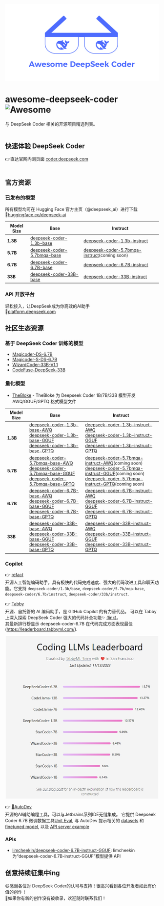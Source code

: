 <p align="center">
<img width="1000px" alt="Awesome DeepSeek Coder" src="images/Awesome_DeepSeek_Coder.png">
</p>

# awesome-deepseek-coder ![Awesome](https://cdn.rawgit.com/sindresorhus/awesome/d7305f38d29fed78fa85652e3a63e154dd8e8829/media/badge.svg)

与 DeepSeek Coder 相关的开源项目精选列表。
<br> <br>

## 快速体验 DeepSeek Coder
👉直达官网内测页面  [coder.deepseek.com](https://coder.deepseek.com/)
<br> <br>
## 官方资源
### 已发布的模型
所有模型均可在 Hugging Face 官方主页（@deepseek_ai）进行下载
<br>🔗[huggingface.co/deepseek-ai](https://huggingface.co/deepseek-ai)<br>

| Model Size | Base | Instruct |
|------------|------|----------|
| **1.3B**        | [deepseek-coder-1.3b-base](https://huggingface.co/deepseek-ai/deepseek-coder-1.3b-base) | [deepseek-coder-1.3b-instruct](https://huggingface.co/deepseek-ai/deepseek-coder-1.3b-instruct) |
| **5.7B**     | [deepseek-coder-5.7bmqa-base](https://huggingface.co/deepseek-ai/deepseek-coder-5.7bmqa-base) | [deepseek-coder-5.7bmqa-instruct](https://huggingface.co/deepseek-ai/deepseek-coder-5.7bmqa-instruct)(coming soon) |
| **6.7B**       | [deepseek-coder-6.7B-base](https://huggingface.co/deepseek-ai/deepseek-coder-6.7B-base) | [deepseek-coder-6.7B-instruct](https://huggingface.co/deepseek-ai/deepseek-coder-6.7B-instruct) |
| **33B**         | [deepseek-coder-33B-base](https://huggingface.co/deepseek-ai/deepseek-coder-33B-base) | [deepseek-coder-33B-instruct](https://huggingface.co/deepseek-ai/deepseek-coder-33B-instruct) |

### API 开放平台
轻松接入，让DeepSeek成为你高效的AI助手
 <br>🔗[platform.deepseek.com](https://platform.deepseek.com/) 
<br> 
## 社区生态资源
### 基于 DeepSeek Coder 训练的模型
- [Magicoder-DS-6.7B](https://huggingface.co/ise-uiuc/Magicoder-DS-6.7B)
- [Magicoder-S-DS-6.7B](https://huggingface.co/ise-uiuc/Magicoder-S-DS-6.7B)
- [WizardCoder-33B-V1.1](https://huggingface.co/WizardLM/WizardCoder-33B-V1.1)
- [CodeFuse-DeepSeek-33B](https://huggingface.co/codefuse-ai/CodeFuse-DeepSeek-33B)

### 量化模型 

- [TheBloke](https://huggingface.co/TheBloke) - TheBloke 为 Deepseek Coder 1B/7B/33B 模型开发 AWQ/GGUF/GPTQ 格式模型文件

| Model Size | Base | Instruct |
|------------|------|----------|
| **1.3B**   | [deepseek-coder-1.3b-base-AWQ](https://huggingface.co/TheBloke/deepseek-coder-1.3b-base-AWQ) <br> [deepseek-coder-1.3b-base-GGUF](https://huggingface.co/TheBloke/deepseek-coder-1.3b-base-GGUF) <br> [deepseek-coder-1.3b-base-GPTQ](https://huggingface.co/TheBloke/deepseek-coder-1.3b-base-GPTQ) | [deepseek-coder-1.3b-instruct-AWQ](https://huggingface.co/TheBloke/deepseek-coder-1.3b-instruct-AWQ) <br> [deepseek-coder-1.3b-instruct-GGUF](https://huggingface.co/TheBloke/deepseek-coder-1.3b-instruct-GGUF) <br> [deepseek-coder-1.3b-instruct-GPTQ](https://huggingface.co/TheBloke/deepseek-coder-1.3b-instruct-GPTQ) |
| **5.7B**   | [deepseek-coder-5.7bmqa-base-AWQ](https://huggingface.co/TheBloke/deepseek-coder-5.7bmqa-base-AWQ) <br> [deepseek-coder-5.7bmqa-base-GGUF](https://huggingface.co/TheBloke/deepseek-coder-5.7bmqa-base-GGUF) <br> [deepseek-coder-5.7bmqa-base-GPTQ](https://huggingface.co/TheBloke/deepseek-coder-5.7bmqa-base-GPTQ) | [deepseek-coder-5.7bmqa-instruct-AWQ](https://huggingface.co/TheBloke/deepseek-coder-5.7bmqa-instruct-AWQ)(coming soon) <br> [deepseek-coder-5.7bmqa-instruct-GGUF](https://huggingface.co/TheBloke/deepseek-coder-5.7bmqa-instruct-GGUF)(coming soon) <br> [deepseek-coder-5.7bmqa-instruct-GPTQ](https://huggingface.co/TheBloke/deepseek-coder-5.7bmqa-instruct-GPTQ)(coming soon) |
| **6.7B**   | [deepseek-coder-6.7B-base-AWQ](https://huggingface.co/TheBloke/deepseek-coder-6.7B-base-AWQ) <br> [deepseek-coder-6.7B-base-GGUF](https://huggingface.co/TheBloke/deepseek-coder-6.7B-base-GGUF) <br> [deepseek-coder-6.7B-base-GPTQ](https://huggingface.co/TheBloke/deepseek-coder-6.7B-base-GPTQ) | [deepseek-coder-6.7B-instruct-AWQ](https://huggingface.co/TheBloke/deepseek-coder-6.7B-instruct-AWQ) <br> [deepseek-coder-6.7B-instruct-GGUF](https://huggingface.co/TheBloke/deepseek-coder-6.7B-instruct-GGUF) <br> [deepseek-coder-6.7B-instruct-GPTQ](https://huggingface.co/TheBloke/deepseek-coder-6.7B-instruct-GPTQ) |
| **33B**    | [deepseek-coder-33B-base-AWQ](https://huggingface.co/TheBloke/deepseek-coder-33B-base-AWQ) <br> [deepseek-coder-33B-base-GGUF](https://huggingface.co/TheBloke/deepseek-coder-33B-base-GGUF) <br> [deepseek-coder-33B-base-GPTQ](https://huggingface.co/TheBloke/deepseek-coder-33B-base-GPTQ) | [deepseek-coder-33B-instruct-AWQ](https://huggingface.co/TheBloke/deepseek-coder-33B-instruct-AWQ) <br> [deepseek-coder-33B-instruct-GGUF](https://huggingface.co/TheBloke/deepseek-coder-33B-instruct-GGUF) <br> [deepseek-coder-33B-instruct-GPTQ](https://huggingface.co/TheBloke/deepseek-coder-33B-instruct-GPTQ) |

### Copilot
👉 [refact](https://github.com/smallcloudai/refact)  <br>开源人工智能编码助手，具有极快的代码完成速度、强大的代码改进工具和聊天功能。它支持 `deepseek-coder/1.3b/base`, `deepseek-coder/5.7b/mqa-base`, `deepseek-coder/6.7b/instruct`, `deepseek-coder/33b/instruct`.

👉 [Tabby](https://github.com/TabbyML/tabby)<br>开源、自托管的 AI 编码助手，是 GitHub Copilot 的有力替代品。 可以在 Tabby 上深入探索 DeepSeek Coder 强大的代码补全功能✨ [(link)](https://tabby.tabbyml.com/docs/models/)。<br>其最新排行榜显示 deepseek-coder-6.7B 在代码完成方面表现最佳 (https://leaderboard.tabbyml.com/).  
<p align="center">
<img width="500px" alt="Tabby-Leaderboard" src="images/Tabby-Leaderboard.jpg">
</p>

👉 [🧙‍AutoDev](https://github.com/unit-mesh/auto-dev) <br> 开源的AI辅助编程工具，可以与Jetbrains系列IDE无缝集成。 它提供 Deepseek Coder 6.7B 微调数据工具[Unit Eval](https://github.com/unit-mesh/unit-eval), 与 AutoDev 提示相关的 [datasets](https://huggingface.co/datasets/unit-mesh/unit-eval-completion) 和 [finetuned model](https://huggingface.co/unit-mesh/autodev-deepseek-6.7b-finetunes), 以及 [API server example](https://github.com/unit-mesh/unit-eval/blob/master/finetunes/deepseek/api-server-python38.py)

### APIs
- [limcheekin/deepseek-coder-6.7B-instruct-GGUF](https://huggingface.co/spaces/limcheekin/deepseek-coder-6.7B-instruct-GGUF): limcheekin 为“deepseek-coder-6.7B-instruct-GGUF”模型提供 API

## 创意持续征集中ing
😃感谢各位对 DeepSeek Coder的认可与支持！很高兴看到各位开发者如此有价值的创作！<br>🙋如果你有新的创作没有被收录，欢迎随时联系我们！

